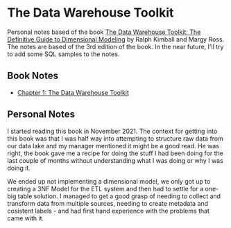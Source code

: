 # The Data Warehouse Toolkit

Personal notes based of the book [The Data Warehouse Toolkit: The Definitive Guide to Dimensional Modeling](https://www.amazon.com/Data-Warehouse-Toolkit-Definitive-Dimensional/dp/1118530802) by Ralph Kimball and Margy Ross. The notes are based of the 3rd edition of the book. In the near future, I'll try to add some SQL samples to the notes.

## Book Notes

- [Chapter 1: The Data Warehouse Toolkit](books/data_warehouse_toolkit/chapter_1.md)


## Personal Notes

I started reading this book in November 2021. The context for getting into this book was that I was half way into attempting to structure raw data from our data lake and my manager mentioned it might be a good read. He was right, the book gave me a recipe for doing the stuff I had been doing for the last couple of months without understanding what I was doing or why I was doing it.

We ended up not implementing a dimensional model, we only got up to creating a 3NF Model for the ETL system and then had to settle for a one-big table solution. I managed to get a good grasp of needing to collect and transform data from multiple sources, needing to create metadata and cosistent labels - and had first hand experience with the problems that came with it.


